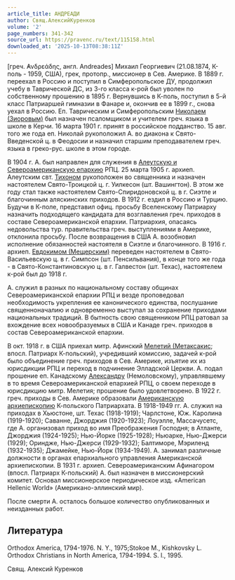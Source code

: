 ```yaml
---
article_title: АНДРЕАДИ
author: Свящ.АлексийКуренков
volume: '2'
page_numbers: 341-342
source_url: https://pravenc.ru/text/115158.html
downloaded_at: '2025-10-13T08:38:11Z'
---
```


[греч. ̓Ανδρεάδης, англ. Andreades] Михаил Георгиевич (21.08.1874, К-поль - 1959, США), грек, протопр., миссионер в Сев. Америке. В 1889 г. переехал в Россию и поступил в Симферопольское ДУ, продолжил учебу в Таврической ДС, из 3-го класса к-рой был уволен по собственному прошению в 1895 г. Вернувшись в К-поль, поступил в 5-й класс Патриаршей гимназии в Фанаре и, окончив ее в 1899 г., снова уехал в Россию. Еп. Таврическим и Симферопольским [Николаем (Зиоровым)](<https://pravenc.ru/text/Николай (Зиоров).html>) был назначен псаломщиком и учителем греч. языка в школе в Керчи. 16 марта 1901 г. принят в российское подданство. 15 авг. того же года еп. Николай рукоположил А. во диакона к Свято-Введенской ц. в Феодосии и назначил старшим преподавателем греч. языка в греко-рус. школе в этом городе.

В 1904 г. А. был направлен для служения в [Алеутскую и Североамериканскую епархию](<https://pravenc.ru/text/Алеутскую и Североамериканскую епархию.html>) РПЦ. 25 марта 1905 г. архиеп. Алеутским свт. [Тихоном](https://pravenc.ru/text/Тихон.html) рукоположен во священника и назначен настоятелем Свято-Троицкой ц. г. Уилкесон (шт. Вашингтон). В этом же году стал также настоятелем Свято-Спиридоновской ц. в г. Сиэтле и благочинным аляскинских приходов. В 1912 г. ездил в Россию и Турцию. Будучи в К-поле, представил офиц. просьбу Вселенскому Патриарху назначить подходящего кандидата для возглавления греч. приходов в составе Североамериканской епархии. Патриархия, опасаясь недовольства тур. правительства греч. выступлениями в Америке, отклонила просьбу. После возвращения в США А. возобновил исполнение обязанностей настоятеля в Сиэтле и благочинного. В 1916 г. архиеп. [Евдокимом (Мещерским)](<https://pravenc.ru/text/Евдокимом (Мещерским).html>) переведен настоятелем в Свято-Васильевскую ц. в г. Симпсон (шт. Пенсильвания), в конце того же года - в Свято-Константиновскую ц. в г. Галвестон (шт. Техас), настоятелем к-рой был до 1918 г.

А. служил в разных по национальному составу общинах Североамериканской епархии РПЦ и везде проповедовал необходимость укрепления ее канонического единства, послушание священноначалию и одновременно выступал за сохранение приходами национальных традиций. В бытность свою священником РПЦ ратовал за вхождение всех новообразуемых в США и Канаде греч. приходов в состав Североамериканской епархии.

В окт. 1918 г. в США приехал митр. Афинский [Мелетий (Метаксакис](<https://pravenc.ru/text/Мелетий (Метаксакис.html>); впосл. Патриарх К-польский), учредивший комиссию, задачей к-рой было объединение греч. приходов в Сев. Америке, изъятие их из юрисдикции РПЦ и переход в подчинение Элладской Церкви. А. подал прошение еп. Канадскому [Александру](https://pravenc.ru/text/АЛЕКСАНДР.html) (Немоловскому), управлявшему в то время Североамериканской епархией РПЦ, о своем переходе в юрисдикцию митр. Мелетия; прошение было удовлетворено. В 1922 г. греч. приходы в Сев. Америке образовали [Американскую архиепископию](<https://pravenc.ru/text/Американскую архиепископию.html>) К-польского Патриархата. В 1918-1949 гг. А. служил на приходах в Хьюстоне, шт. Техас (1918-1919); Чарлстоне, Юж. Каролина (1919-1920); Саванне, Джорджия (1920-1923); Лоуэлле, Массачусетс, где А. организовал приход во имя Преображения Господня; в Атланте, Джорджия (1924-1925); Нью-Йорке (1925-1928); Ньюарке, Нью-Джерси (1929); Ориндже, Нью-Джерси (1929-1932); Балтиморе, Мэриленд (1932-1935); Джамейке, Нью-Йорк (1934-1949). А. занимал различные должности в органах епархиального управления Американской архиепископии. В 1931 г. архиеп. Североамериканским Афинагором (впосл. Патриарх К-польский) А. был назначен в миссионерский комитет. Основал миссионерское периодическое изд. «American Hellenic World» (Американо-эллинский мир).

После смерти А. осталось большое количество опубликованных и неизданных работ.

## Литература

Orthodox America, 1794-1976. N. Y., 1975;Stokoe M., Kishkovsky L. Orthodox Christians in North America, 1794-1994. S. l., 1995.

Свящ.  Алексий   Куренков
